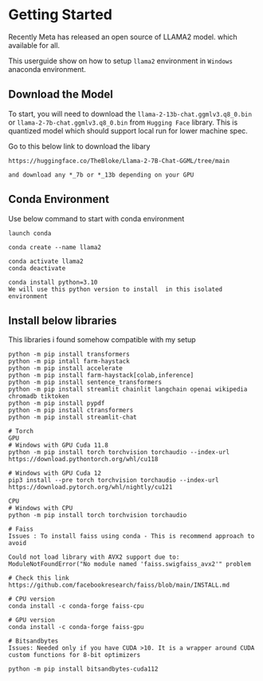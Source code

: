 # Getting Started

Recently Meta has released an open source of LLAMA2 model. which available 
for all.

This userguide show on how to setup `llama2` environment in `Windows` anaconda environment.


## Download the Model
To start, you will need to download the `llama-2-13b-chat.ggmlv3.q8_0.bin` or `llama-2-7b-chat.ggmlv3.q8_0.bin` from `Hugging Face` library.
This is quantized model which should support local run for lower machine spec.

Go to this below link to download the libary
```
https://huggingface.co/TheBloke/Llama-2-7B-Chat-GGML/tree/main

and download any *_7b or *_13b depending on your GPU
```

## Conda Environment

Use below command to start with conda environment
```
launch conda 

conda create --name llama2

conda activate llama2
conda deactivate

conda install python=3.10
We will use this python version to install  in this isolated environment

```

## Install below libraries

This libraries i found somehow compatible with my setup
```
python -m pip install transformers
python -m pip intall farm-haystack
python -m pip install accelerate
python -m pip install farm-haystack[colab,inference]
python -m pip install sentence_transformers
python -m pip install streamlit chainlit langchain openai wikipedia chromadb tiktoken
python -m pip install pypdf
python -m pip install ctransformers
python -m pip install streamlit-chat

# Torch
GPU
# Windows with GPU Cuda 11.8
python -m pip install torch torchvision torchaudio --index-url https://download.pythontorch.org/whl/cu118

# Windows with GPU Cuda 12
pip3 install --pre torch torchvision torchaudio --index-url https://download.pytorch.org/whl/nightly/cu121

CPU 
# Windows with CPU 
python -m pip install torch torchvision torchaudio

# Faiss
Issues : To install faiss using conda - This is recommend approach to avoid

Could not load library with AVX2 support due to:
ModuleNotFoundError("No module named 'faiss.swigfaiss_avx2'" problem

# Check this link
https://github.com/facebookresearch/faiss/blob/main/INSTALL.md

# CPU version
conda install -c conda-forge faiss-cpu

# GPU version
conda install -c conda-forge faiss-gpu

# Bitsandbytes
Issues: Needed only if you have CUDA >10. It is a wrapper around CUDA custom functions for 8-bit optimizers

python -m pip install bitsandbytes-cuda112

```